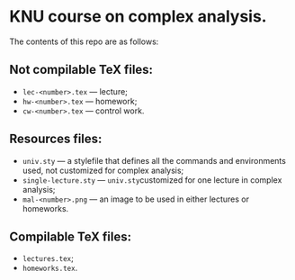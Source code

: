 # KNU course on complex analysis.

The contents of this repo are as follows:

## Not compilable TeX files:
* `lec-<number>.tex` — lecture;
* `hw-<number>.tex` — homework;
* `cw-<number>.tex` — control work.

## Resources files:
* `univ.sty` — a stylefile that defines all the commands and environments used, not customized for complex analysis;
* `single-lecture.sty` — `univ.sty`customized for one lecture in complex analysis;
* `mal-<number>.png` — an image to be used in either lectures or homeworks.

## Compilable TeX files:
* `lectures.tex`;
* `homeworks.tex`.
